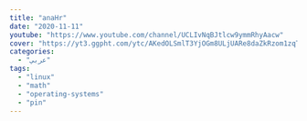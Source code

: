 ```yaml
---
title: "anaHr"
date: "2020-11-11"
youtube: "https://www.youtube.com/channel/UCLIvNqBJtlcw9ymmRhyAacw"
cover: "https://yt3.ggpht.com/ytc/AKedOLSmlT3YjOGm8ULjUARe8daZkRzom1zqT5KH6iKE=s176-c-k-c0x00ffffff-no-rj"
categories:
  - "عربي"
tags:
  - "linux"
  - "math"
  - "operating-systems"
  - "pin"
---
```



